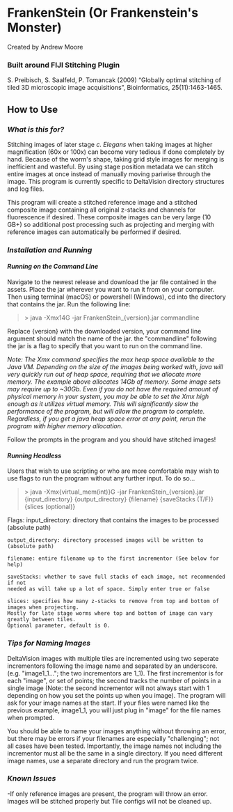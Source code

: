 # **FrankenStein (Or Frankenstein's Monster)**

Created by Andrew Moore

### **Built around FIJI Stitching Plugin** 
S. Preibisch, S. Saalfeld, P. Tomancak (2009) “Globally optimal stitching of tiled 3D microscopic image acquisitions”, Bioinformatics, 25(11):1463-1465.


## **How to Use**

### ***What is this for?***

Stitching images of later stage *c. Elegans* when taking images at higher magnification (60x or 100x) can become very tedious if done completely by hand. Because of the worm's shape, taking grid style images for merging is inefficient and wasteful. By using stage position metadata we can stitch entire images at once instead of manually moving pariwise through the image. This program is currently specific to DeltaVision directory structures and log files.

This program will create a stitched reference image and a stitched composite image containing all original z-stacks and channels for fluorescence if desired. These composite images can be very large (10 GB+) so additional post processing such as projecting and merging with reference images can automatically be performed if desired. 

### *Installation and Running*

#### *Running on the Command Line*

Navigate to the newest release and download the jar file contained in the assets. Place the jar wherever you want to run it from on your computer. Then using terminal (macOS) or powershell (Windows), cd into the directory that contains the jar. Run the following line:

> \> java -Xmx14G -jar FrankenStein_{version}.jar commandline

Replace {version} with the downloaded version, your command line argument should match the name of the jar. the "commandline" following the jar is a flag to specify that you want to run on the command line.

*Note: The Xmx command specifies the max heap space available to the Java VM. Depending on the size of the images being worked with, java will very quickly run out of heap space, requiring that we allocate more memory. The example above allocates 14Gb of memory. Some image sets may require up to ~30Gb. Even if you do not have the required amount of physical memory in your system, you may be able to set the Xmx high enough as it utilizes virtual memory. This will significantly slow the performance of the program, but will allow the program to complete. Regardless, if you get a java heap space error at any point, rerun the program with higher memory allocation.*

Follow the prompts in the program and you should have stitched images!

#### *Running Headless*

Users that wish to use scripting or who are more comfortable may wish to use flags to run the program without any further input. To do so...

> \> java -Xmx{virtual_mem(int)}G -jar FrankenStein_{version}.jar {input_directory} {output_directory} {filename} {saveStacks (T/F)} {slices (optional)}

Flags:
    input_directory: directory that contains the images to be processed (absolute path)
    
    output_directory: directory processed images will be written to (absolute path)
    
    filename: entire filename up to the first incrementor (See below for help)
    
    saveStacks: whether to save full stacks of each image, not recommended if not 
    needed as will take up a lot of space. Simply enter true or false
    
    slices: specifies how many z-stacks to remove from top and bottom of images when projecting. 
    Mostly for late stage worms where top and bottom of image can vary greatly between tiles. 
    Optional parameter, default is 0.

### *Tips for Naming Images*

DeltaVision images with multiple tiles are incremented using two seperate incrementors following the image name and separated by an underscore. (e.g. "image1_1..."; the two incrementors are 1_1). The first incrementor is for each "image", or set of points; the second tracks the number of points in a single image (Note: the second incrementor will not always start with 1 depending on how you set the points up when you image). The program will ask for your image names at the start. If your files were named like the previous example, image1_1, you will just plug in "image" for the file names when prompted.

You should be able to name your images anything without throwing an error, but there may be errors if your filenames are especially "challenging"; not all cases have been tested. Importantly, the image names not including the incrementor must all be the same in a single directory. If you need different image names, use a separate directory and run the program twice.

### *Known Issues*

-If only reference images are present, the program will throw an error. Images will be stitched properly but Tile configs will not be cleaned up.

